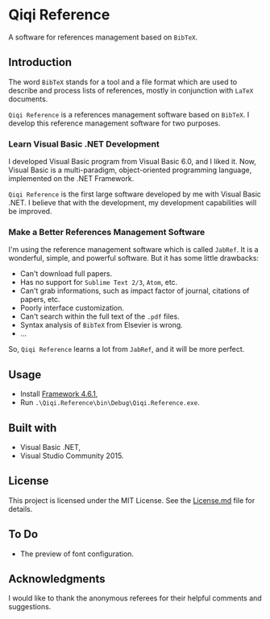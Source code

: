 # Qiqi Reference

A software for references management based on `BibTeX`.

## Introduction
The word `BibTeX` stands for a tool and a file format which are used to describe and process lists of references, mostly in conjunction with `LaTeX` documents.

`Qiqi Reference` is a references management software based on `BibTeX`. I develop this reference management software for two purposes.
  
### Learn Visual Basic .NET Development
I developed Visual Basic program from Visual Basic 6.0, and I liked it. Now, Visual Basic is a multi-paradigm, object-oriented programming language, implemented on the .NET Framework.

`Qiqi Reference` is the first large software developed by me with Visual Basic .NET. I believe that with the development, my development capabilities will be improved.

### Make a Better References Management Software
I'm using the reference management software which is called `JabRef`. It is a wonderful, simple, and powerful software. But it has some little drawbacks:

- Can't download full papers.
- Has no support for `Sublime Text 2/3`, `Atom`, etc.
- Can't grab informations, such as impact factor of journal, citations of papers, etc.
- Poorly interface customization.
- Can't search within the full text of the `.pdf` files.
- Syntax analysis of `BibTeX` from Elsevier is wrong.
- ...

So, `Qiqi Reference` learns a lot from `JabRef`, and it will be more perfect.

## Usage

- Install [Framework 4.6.1],
- Run `.\Qiqi.Reference\bin\Debug\Qiqi.Reference.exe`.

## Built with
- Visual Basic .NET,
- Visual Studio Community 2015.

## License
This project is licensed under the MIT License. See the [License.md](License.md) file for details.

## To Do
- The preview of font configuration.

## Acknowledgments
I would like to thank the anonymous referees for their helpful comments and suggestions.

[Framework 4.6.1]:https://www.microsoft.com/en-us/download/details.aspx?id=49981